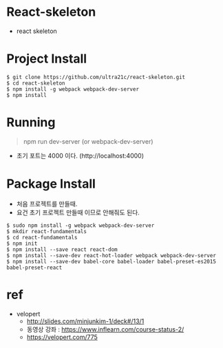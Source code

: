 # React-skeleton
* react skeleton

# Project Install
```
$ git clone https://github.com/ultra21c/react-skeleton.git
$ cd react-skeleton
$ npm install -g webpack webpack-dev-server
$ npm install
```

# Running
> npm run dev-server (or webpack-dev-server)
* 초기 포트는 4000 이다. (http://localhost:4000)

# Package Install
* 처음 프로젝트를 만들때.
* 요건 초기 프로젝트 만들때 이므로 안해줘도 된다.
```
$ sudo npm install -g webpack webpack-dev-server
$ mkdir react-fundamentals
$ cd react-fundamentals
$ npm init
$ npm install --save react react-dom
$ npm install --save-dev react-hot-loader webpack webpack-dev-server
$ npm install --save-dev babel-core babel-loader babel-preset-es2015 babel-preset-react 
```

# ref
* velopert
  * http://slides.com/minjunkim-1/deck#/13/1
  * 동영상 강좌 : https://www.inflearn.com/course-status-2/
  * https://velopert.com/775